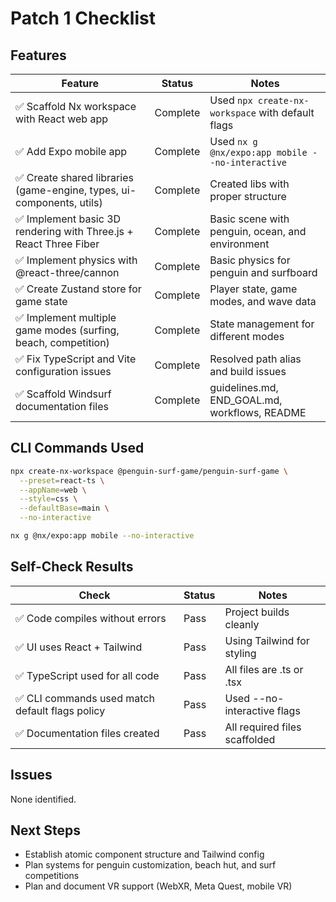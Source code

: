 # Patch 1 Checklist

## Features

| Feature | Status | Notes |
|---------|--------|-------|
| ✅ Scaffold Nx workspace with React web app | Complete | Used `npx create-nx-workspace` with default flags |
| ✅ Add Expo mobile app | Complete | Used `nx g @nx/expo:app mobile --no-interactive` |
| ✅ Create shared libraries (game-engine, types, ui-components, utils) | Complete | Created libs with proper structure |
| ✅ Implement basic 3D rendering with Three.js + React Three Fiber | Complete | Basic scene with penguin, ocean, and environment |
| ✅ Implement physics with @react-three/cannon | Complete | Basic physics for penguin and surfboard |
| ✅ Create Zustand store for game state | Complete | Player state, game modes, and wave data |
| ✅ Implement multiple game modes (surfing, beach, competition) | Complete | State management for different modes |
| ✅ Fix TypeScript and Vite configuration issues | Complete | Resolved path alias and build issues |
| ✅ Scaffold Windsurf documentation files | Complete | guidelines.md, END_GOAL.md, workflows, README |

## CLI Commands Used

```bash
npx create-nx-workspace @penguin-surf-game/penguin-surf-game \
  --preset=react-ts \
  --appName=web \
  --style=css \
  --defaultBase=main \
  --no-interactive
```

```bash
nx g @nx/expo:app mobile --no-interactive
```

## Self-Check Results

| Check | Status | Notes |
|-------|--------|-------|
| ✅ Code compiles without errors | Pass | Project builds cleanly |
| ✅ UI uses React + Tailwind | Pass | Using Tailwind for styling |
| ✅ TypeScript used for all code | Pass | All files are .ts or .tsx |
| ✅ CLI commands used match default flags policy | Pass | Used --no-interactive flags |
| ✅ Documentation files created | Pass | All required files scaffolded |

## Issues

None identified.

## Next Steps

- Establish atomic component structure and Tailwind config
- Plan systems for penguin customization, beach hut, and surf competitions
- Plan and document VR support (WebXR, Meta Quest, mobile VR)
